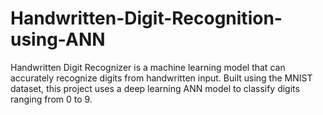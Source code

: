 # Handwritten-Digit-Recognition-using-ANN
Handwritten Digit Recognizer is a machine learning model that can accurately recognize digits from handwritten input. Built using the MNIST dataset, this project uses a deep learning ANN model to classify digits ranging from 0 to 9. 
